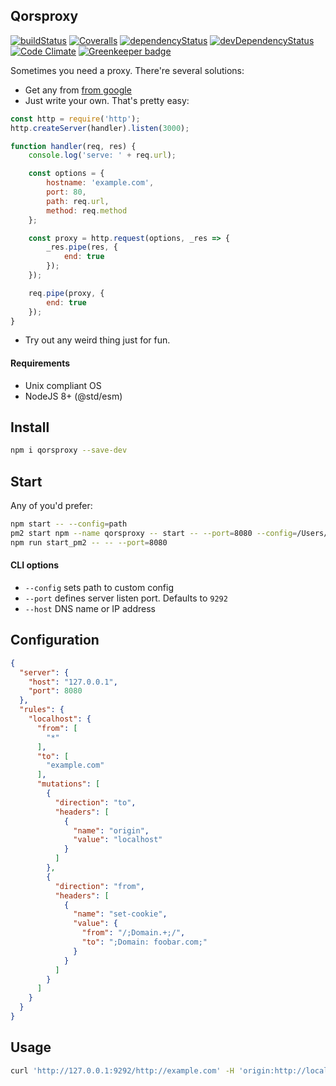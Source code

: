 ## Qorsproxy

[![buildStatus](https://img.shields.io/travis/qiwi/qorsproxy.svg?maxAge=3600&branch=master)](https://travis-ci.org/qiwi/qorsproxy)
[![Coveralls](https://img.shields.io/coveralls/qiwi/qorsproxy.svg?maxAge=3600)](https://coveralls.io/github/qiwi/qorsproxy)
[![dependencyStatus](https://img.shields.io/david/qiwi/qorsproxy.svg?maxAge=3600)](https://david-dm.org/qiwi/qorsproxy)
[![devDependencyStatus](https://img.shields.io/david/dev/qiwi/qorsproxy.svg?maxAge=3600)](https://david-dm.org/qiwi/qorsproxy)
[![Code Climate](https://codeclimate.com/github/codeclimate/codeclimate/badges/gpa.svg)](https://codeclimate.com/github/qiwi/qorsproxy) [![Greenkeeper badge](https://badges.greenkeeper.io/qiwi/qorsproxy.svg)](https://greenkeeper.io/)

Sometimes you need a proxy.
There're several solutions:
* Get any from [from google](https://www.google.ru/search?q=http+proxy+js)
* Just write your own. That's pretty easy:

```javascript
const http = require('http');
http.createServer(handler).listen(3000);

function handler(req, res) {
	console.log('serve: ' + req.url);

	const options = {
		hostname: 'example.com',
		port: 80,
		path: req.url,
		method: req.method
	};

	const proxy = http.request(options, _res => {
		_res.pipe(res, {
			end: true
		});
	});

	req.pipe(proxy, {
		end: true
	});
}
```

* Try out any weird thing just for fun.

#### Requirements
* Unix compliant OS
* NodeJS 8+ (@std/esm)

## Install

```bash
npm i qorsproxy --save-dev
```

## Start 
Any of you'd prefer:

```bash
npm start -- --config=path
pm2 start npm --name qorsproxy -- start -- --port=8080 --config=/Users/a.golub/repo/qorsproxy/config/qorsproxy.dev.qiwi.tools.json
npm run start_pm2 -- -- --port=8080
```

#### CLI options
- `--config` sets path to custom config
- `--port` defines server listen port. Defaults to `9292`
- `--host` DNS name or IP address

## Configuration

```json
{
  "server": {
    "host": "127.0.0.1",
    "port": 8080
  },
  "rules": {
    "localhost": {
      "from": [
        "*"
      ],
      "to": [
        "example.com"
      ],
      "mutations": [
        {
          "direction": "to",
          "headers": [
            {
              "name": "origin",
              "value": "localhost"
            }
          ]
        },
        {
          "direction": "from",
          "headers": [
            {
              "name": "set-cookie",
              "value": {
                "from": "/;Domain.+;/",
                "to": ";Domain: foobar.com;"
              }
            }
          ]
        }
      ]
    }
  }
}
```

## Usage

```bash
curl 'http://127.0.0.1:9292/http://example.com' -H 'origin:http://localhost' → <!doctype html> ...
```
